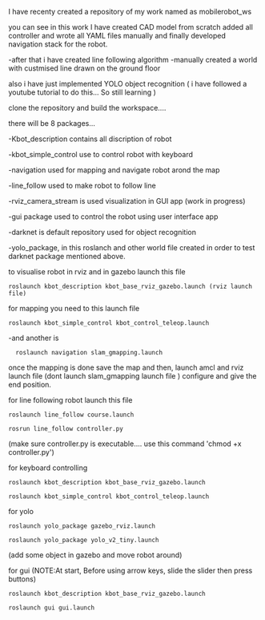 I have recenty created a repository of my work named as mobilerobot_ws

   you can see in this work I have created CAD model from scratch
   added all controller and wrote all YAML files manually
   and finally developed navigation stack for the robot.

-after that i have created line following algorithm -manually created a world with custmised line drawn on the ground floor

   also i have just implemented YOLO object recognition ( i have followed a youtube tutorial to do this... So still learning )


clone the repository and build the workspace....

there will be 8 packages... 

-Kbot_description contains all discription of robot

-kbot_simple_control use to control robot with keyboard

-navigation used for mapping and navigate robot arond the map

-line_follow used to make robot to follow line

-rviz_camera_stream is used visualization in GUI app (work in progress)

-gui package used to control the robot using user interface app

-darknet is default repository used for object recognition

-yolo_package, in this roslanch and other world file created in order to test darknet package mentioned above.

to visualise robot in rviz and in gazebo launch this file

    roslaunch kbot_description kbot_base_rviz_gazebo.launch (rviz launch file)
  
for mapping you need to this launch file 
  
    roslaunch kbot_simple_control kbot_control_teleop.launch
    
  -and another is 
  
      roslaunch navigation slam_gmapping.launch 
      
  once the mapping is done save the map and then, launch amcl and rviz launch file (dont launch slam_gmapping launch file )
  configure and give the end position.

for line following robot launch this file

    roslaunch line_follow course.launch
    
    rosrun line_follow controller.py   
    
   (make sure controller.py is executable.... use this command 'chmod +x controller.py')

for keyboard controlling

    roslaunch kbot_description kbot_base_rviz_gazebo.launch

    roslaunch kbot_simple_control kbot_control_teleop.launch

for yolo

    roslaunch yolo_package gazebo_rviz.launch
    
    roslaunch yolo_package yolo_v2_tiny.launch  
    
   (add some object in gazebo and  move robot around)

for gui  (NOTE:At start, Before using arrow keys, slide the slider then press buttons)

    roslaunch kbot_description kbot_base_rviz_gazebo.launch

    roslaunch gui gui.launch
